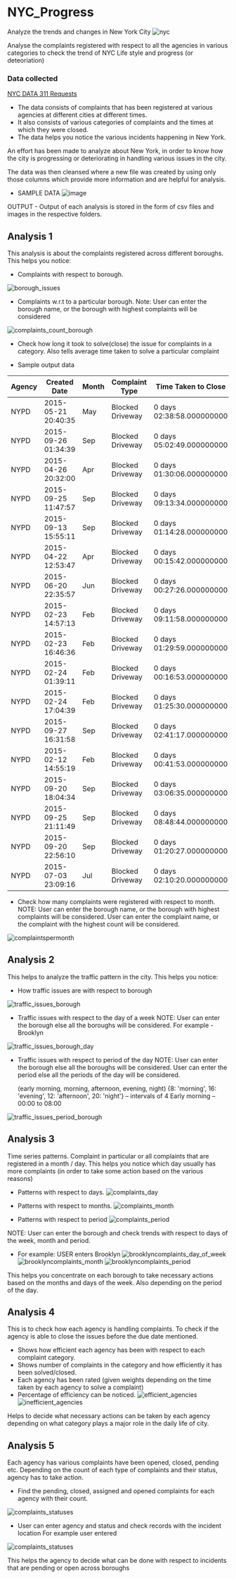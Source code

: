 # NYC_Progress
Analyze the trends and changes in New York City
![nyc](https://cloud.githubusercontent.com/assets/22182874/21075598/24498c0c-bee4-11e6-839c-041296cf24a2.jpg)

Analyse the complaints registered with respect to all the agencies in various categories to check the trend of NYC Life style and                                                            progress (or deteoriation) 



### Data collected 
 [NYC DATA 311 Requests](https://nycopendata.socrata.com/Social-Services/311-Service-Requests-from-2010-to-Present/erm2-nwe9/data)

* The data consists of complaints that has been registered at various agencies at different cities at different times. 
* It also consists of various categories of complaints and the times at which they were closed. 
* The data helps you notice the various incidents happening in New York.


An effort has been made to analyze about New York, in order to know how the city is progressing or deteriorating in handling various issues in the city.

The data was then cleansed where a new file was created by using only those columns which provide more information and are helpful for analysis. 

* SAMPLE DATA
![image](https://cloud.githubusercontent.com/assets/22182874/21075858/b7fbd33c-beea-11e6-9406-8d44a1d6d010.png)

 
OUTPUT - Output of each analysis is stored in the form of csv files and images in the respective folders.

## Analysis 1

This analysis is about the complaints registered across different boroughs.
This helps you notice:
* Complaints with respect to borough.

![borough_issues](https://cloud.githubusercontent.com/assets/22182874/21075899/92af496e-beeb-11e6-86fd-4b15afd5e18b.png)

* Complaints w.r.t to a particular borough. 
  	  Note: User can enter the borough name, or the borough with highest complaints will be considered

![complaints_count_borough](https://cloud.githubusercontent.com/assets/22182874/21075908/fb316af8-beeb-11e6-83c2-6bf34762980d.png)

* Check how long it took to solve(close) the issue for complaints in a category.
      Also tells average time taken to solve a particular complaint 

* Sample output data

Agency|Created Date|Month|Complaint Type|Time Taken to Close|Borough
------------ | ------------------ | ------------ | ------------ | ------------ | ------------ 
NYPD|2015-05-21 20:40:35|May|Blocked Driveway|0 days 02:38:58.000000000|BROOKLYN
NYPD|2015-09-26 01:34:39|Sep|Blocked Driveway|0 days 05:02:49.000000000|BROOKLYN
NYPD|2015-04-26 20:32:00|Apr|Blocked Driveway|0 days 01:30:06.000000000|BROOKLYN
NYPD|2015-09-25 11:47:57|Sep|Blocked Driveway|0 days 09:13:34.000000000|BROOKLYN
NYPD|2015-09-13 15:55:11|Sep|Blocked Driveway|0 days 01:14:28.000000000|BROOKLYN
NYPD|2015-04-22 12:53:47|Apr|Blocked Driveway|0 days 00:15:42.000000000|BROOKLYN
NYPD|2015-06-20 22:35:57|Jun|Blocked Driveway|0 days 00:27:26.000000000|BROOKLYN
NYPD|2015-02-23 14:57:13|Feb|Blocked Driveway|0 days 09:11:58.000000000|BROOKLYN
NYPD|2015-02-23 16:46:36|Feb|Blocked Driveway|0 days 01:29:59.000000000|BROOKLYN
NYPD|2015-02-24 01:39:11|Feb|Blocked Driveway|0 days 00:16:53.000000000|BROOKLYN
NYPD|2015-02-24 17:04:39|Feb|Blocked Driveway|0 days 01:25:30.000000000|BROOKLYN
NYPD|2015-09-27 16:31:58|Sep|Blocked Driveway|0 days 02:41:17.000000000|BROOKLYN
NYPD|2015-02-12 14:55:19|Feb|Blocked Driveway|0 days 00:41:53.000000000|BROOKLYN
NYPD|2015-09-20 18:04:34|Sep|Blocked Driveway|0 days 03:06:35.000000000|BROOKLYN
NYPD|2015-09-25 21:11:49|Sep|Blocked Driveway|0 days 08:48:44.000000000|BROOKLYN
NYPD|2015-09-20 22:56:10|Sep|Blocked Driveway|0 days 01:20:27.000000000|BROOKLYN
NYPD|2015-07-03 23:09:16|Jul|Blocked Driveway|0 days 02:10:20.000000000|BROOKLYN
      
* Check how many complaints were registered with respect to month.
      NOTE: User can enter the borough name, or the borough with highest complaints will be considered. 
            User can enter the complaint name, or the complaint with the highest count will be considered.

![complaintspermonth](https://cloud.githubusercontent.com/assets/22182874/21076013/c69b3d2a-beee-11e6-9c48-9611a8965501.png)


## Analysis 2

This helps to analyze the traffic pattern in the city.
This helps you notice:

* How traffic issues are with respect to borough

![traffic_issues_borough](https://cloud.githubusercontent.com/assets/22182874/21076076/499763f6-bef0-11e6-9589-276998f186b2.png)

*	Traffic issues with respect to the day of a week
     NOTE:	User can enter the borough else all the boroughs will be considered.
     For example - Brooklyn
     
![traffic_issues_borough_day](https://cloud.githubusercontent.com/assets/22182874/21076149/1a02cfca-bef2-11e6-8559-2f20a9e62444.png)

     
* Traffic issues with respect to period of the day
  NOTE: User can enter the borough else all the boroughs will be considered.
        User can enter the period else all the periods of the day will be considered.
        
  (early morning, morning, afternoon, evening, night)
  {8: 'morning', 16: 'evening', 12: 'afternoon', 20: 'night'} – intervals of 4
  Early morning – 00:00 to 08:00

![traffic_issues_period_borough](https://cloud.githubusercontent.com/assets/22182874/21076307/f700e3dc-bef5-11e6-9e6e-7ebb454e298e.png)


## Analysis 3

Time series patterns. Complaint in particular or all complaints that are registered in a month / day.
This helps you notice which day usually has more complaints (in order to take some action based on the various reasons)

* Patterns with respect to days.
![complaints_day](https://cloud.githubusercontent.com/assets/22182874/21076751/840b1346-bf01-11e6-89e6-509c558a69d9.png)

* Patterns with respect to months.
![complaints_month](https://cloud.githubusercontent.com/assets/22182874/21076726/fcd283d2-bf00-11e6-841d-c17bde44a4d4.png)

*	Patterns with respect to period
![complaints_period](https://cloud.githubusercontent.com/assets/22182874/21076717/bda810c8-bf00-11e6-97dd-d333e895a2ed.png)

  NOTE:	User can enter the borough and check trends with respect to days of the week, month and period.

* For example: USER enters Brooklyn
![brooklyncomplaints_day_of_week](https://cloud.githubusercontent.com/assets/22182874/21076925/61bbcbcc-bf07-11e6-9e65-03a9f9e1387b.png)
![brooklyncomplaints_month](https://cloud.githubusercontent.com/assets/22182874/21076936/c1fdecea-bf07-11e6-97f0-32f737943b5d.png)
![brooklyncomplaints_period](https://cloud.githubusercontent.com/assets/22182874/21076959/c1d57994-bf08-11e6-8113-6f1b82e74375.png)

This helps you concentrate on each borough to take necessary actions based on the months and days of the week. Also depending on the period of the day.



## Analysis 4

This is to check how each agency is handling complaints. To check if the agency is able to close the issues before the due date mentioned. 
* Shows how efficient each agency has been with respect to each complaint category.
* Shows number of complaints in the category and how efficiently it has been solved/closed.
* Each agency has been rated (given weights depending on the time taken by each agency to solve a complaint)
*	Percentage of efficiency can be noticed.
![efficient_agencies](https://cloud.githubusercontent.com/assets/22182874/21077203/bc42dd38-bf11-11e6-98ec-e820e6e1c77d.png)
![inefficient_agencies](https://cloud.githubusercontent.com/assets/22182874/21077204/c77ca436-bf11-11e6-936a-6fa55a5a5514.png)


Helps to decide what necessary actions can be taken by each agency depending on what category plays a major role in the daily life of city.


## Analysis 5

Each agency has various complaints have been opened, closed, pending etc.
Depending on the count of each type of complaints and their status, agency has to take action.

*	Find the pending, closed, assigned and opened complaints for each agency with their count.

![complaints_statuses](https://cloud.githubusercontent.com/assets/22182874/21077521/7f8b093c-bf1c-11e6-9475-47e497cbb74c.png)

*	User can enter agency and status and check records with the incident location
  For example user entered

![complaints_statuses](https://cloud.githubusercontent.com/assets/22182874/21077549/7d821b98-bf1d-11e6-8a17-e9b6da7200de.png)



This helps the agency to decide what can be done with respect to incidents that are pending or open across boroughs








